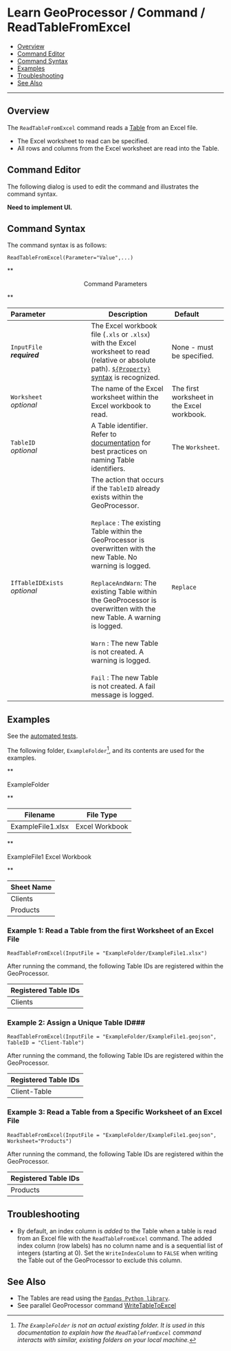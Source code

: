 # Learn GeoProcessor / Command / ReadTableFromExcel #

* [Overview](#overview)
* [Command Editor](#command-editor)
* [Command Syntax](#command-syntax)
* [Examples](#examples)
* [Troubleshooting](#troubleshooting)
* [See Also](#see-also)

-------------------------

## Overview ##

The `ReadTableFromExcel` command reads a [Table](../../introduction#table) from an Excel file. 

* The Excel worksheet to read can be specified. 
* All rows and columns from the Excel worksheet are read into the Table. 

## Command Editor ##

The following dialog is used to edit the command and illustrates the command syntax.

**Need to implement UI.**

## Command Syntax ##

The command syntax is as follows:

```text
ReadTableFromExcel(Parameter="Value",...)
```
**<p style="text-align: center;">
Command Parameters
</p>**

|**Parameter**&nbsp;&nbsp;&nbsp;&nbsp;&nbsp;&nbsp;&nbsp;&nbsp;&nbsp;&nbsp;&nbsp;&nbsp;&nbsp;&nbsp;&nbsp;&nbsp;&nbsp;&nbsp;&nbsp;&nbsp;&nbsp; | **Description** | **Default**&nbsp;&nbsp;&nbsp;&nbsp;&nbsp;&nbsp;&nbsp;&nbsp;&nbsp;&nbsp; |
| --------------|-----------------|----------------- |
| `InputFile` <br>  **_required_**| The Excel workbook file (`.xls` or `.xlsx`) with the Excel worksheet to read (relative or absolute path). [`${Property}` syntax](../../introduction/#geoprocessor-properties-property) is recognized.| None - must be specified. |
| `Worksheet` <br> *optional*| The name of the Excel worksheet within the Excel workbook to read.|The first worksheet in the Excel workbook.|
| `TableID` <br> *optional*| A Table identifier. Refer to [documentation](../../best-practices/table-identifiers.md) for best practices on naming Table identifiers.|The `Worksheet`.|
|`IfTableIDExists`<br> *optional*|The action that occurs if the `TableID` already exists within the GeoProcessor. <br><br> `Replace` : The existing Table within the GeoProcessor is overwritten with the new Table. No warning is logged.<br><br> `ReplaceAndWarn`: The existing Table within the GeoProcessor is overwritten with the new Table. A warning is logged. <br><br> `Warn` : The new Table is not created. A warning is logged. <br><br> `Fail` : The new Table is not created. A fail message is logged. | `Replace` | 


## Examples ##

See the [automated tests](https://github.com/OpenWaterFoundation/owf-app-geoprocessor-python-test/tree/master/test/commands/ReadTableFromExcel).

The following folder, `ExampleFolder`[^1], and its contents are used for the examples. 

[^1]: *The `ExampleFolder` is not an actual existing folder. It is used in this documentation to explain how the `ReadTableFromExcel` command interacts with similar, existing folders on your local machine.*

**<p style="text-align: left;">
ExampleFolder
</p>**

|Filename|File Type|
| ---- |---|
| ExampleFile1.xlsx |Excel Workbook|

**<p style="text-align: left;">
ExampleFile1 Excel Workbook
</p>**

|Sheet Name|
| ---- |
|Clients  |
|Products |


### Example 1: Read a Table from the first Worksheet of an Excel File ###

```
ReadTableFromExcel(InputFile = "ExampleFolder/ExampleFile1.xlsx")
```

After running the command, the following Table IDs are registered within the GeoProcessor. 

|Registered Table IDs|
|------|
|Clients|

### Example 2: Assign a Unique Table ID###

```
ReadTableFromExcel(InputFile = "ExampleFolder/ExampleFile1.geojson", TableID = "Client-Table")
```

After running the command, the following Table IDs are registered within the GeoProcessor. 

|Registered Table IDs|
|------|
|Client-Table|

### Example 3: Read a Table from a Specific Worksheet of an Excel File ###

```
ReadTableFromExcel(InputFile = "ExampleFolder/ExampleFile1.geojson", Worksheet="Products")
```

After running the command, the following Table IDs are registered within the GeoProcessor. 

|Registered Table IDs|
|------|
|Products|


## Troubleshooting ##

- By default, an index column is *added* to the Table when a table is read from an Excel file with the `ReadTableFromExcel` command. The added index column (row labels) has no column name and is a sequential list of integers (starting at 0). Set the `WriteIndexColumn` to `FALSE` when writing the Table out of the GeoProcessor to exclude this column. 

## See Also ##

- The Tables are read using the [`Pandas Python library`](https://pandas.pydata.org/). 
- See parallel GeoProcessor command [WriteTableToExcel](../WriteTableToExcel/WriteTableToExcel.md)
